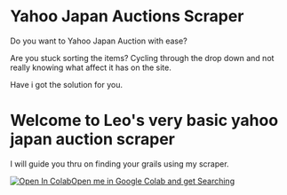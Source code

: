 # Yahoo Japan Auctions Scraper

Do you want to Yahoo Japan Auction with ease?

Are you stuck sorting the items? Cycling through the drop down and not really knowing what affect it has on the site.

Have i got the solution for you.

# Welcome to **Leo's very basic yahoo japan auction scraper**

I will guide you thru on finding your grails using my scraper.


[![Open In Colab](https://colab.research.google.com/assets/colab-badge.svg)](                                           https://colab.research.google.com/github/leoloman/yjp_scraper/blob/master/yahoo_jpn_scrape_v_2.ipynb)[Open me in Google Colab and get Searching](https://colab.research.google.com/github/leoloman/yjp_scraper/blob/master/yahoo_jpn_scrape_v_2.ipynb)

